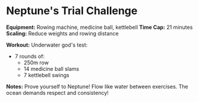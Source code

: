 # Neptune's Trial Challenge

**Equipment:** Rowing machine, medicine ball, kettlebell
**Time Cap:** 21 minutes
**Scaling:** Reduce weights and rowing distance

**Workout:**
Underwater god's test:
- 7 rounds of:
  - 250m row
  - 14 medicine ball slams
  - 7 kettlebell swings

**Notes:** Prove yourself to Neptune! Flow like water between exercises. The ocean demands respect and consistency!